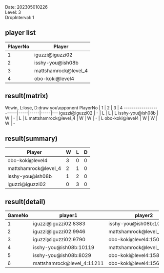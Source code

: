 Date: 202305010226  
Level: 3  
DropInterval: 1  
## player list
PlayerNo  |  Player
----------|----------------------
1         |  iguzzi@iguzzi02
2         |  isshy-you@ish08b
3         |  mattshamrock@level_4
4         |  obo-koki@level4
## result(matrix)
W:win, L:lose, D:draw
you\opponent PlayerNo  |  1  |  2  |  3  |  4
-----------------------|-----|-----|-----|---
iguzzi@iguzzi02        |  -  |  L  |  L  |  L
isshy-you@ish08b       |  W  |  -  |  L  |  L
mattshamrock@level_4   |  W  |  W  |  -  |  L
obo-koki@level4        |  W  |  W  |  W  |  -
## result(summary)
Player                |  W  |  L  |  D
----------------------|-----|-----|---
obo-koki@level4       |  3  |  0  |  0
mattshamrock@level_4  |  2  |  1  |  0
isshy-you@ish08b      |  1  |  2  |  0
iguzzi@iguzzi02       |  0  |  3  |  0
## result(detail)
GameNo  |  player1                     |  player2
--------|------------------------------|----------------------------
1       |  iguzzi@iguzzi02:8383        |  isshy-you@ish08b:10391
2       |  iguzzi@iguzzi02:9946        |  mattshamrock@level_4:11132
3       |  iguzzi@iguzzi02:9790        |  obo-koki@level4:15093
4       |  isshy-you@ish08b:10119      |  mattshamrock@level_4:11603
5       |  isshy-you@ish08b:8029       |  obo-koki@level4:15880
6       |  mattshamrock@level_4:11211  |  obo-koki@level4:15661

